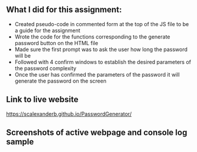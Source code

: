 ## What I did for this assignment:

* Created pseudo-code in commented form at the top of the JS file to be a guide for the assignment
* Wrote the code for the functions corresponding to the generate password button on the HTML file
* Made sure the first prompt was to ask the user how long the password will be
* Followed with 4 confirm windows to establish the desired parameters of the password complexity
* Once the user has confirmed the parameters of the password it will generate the password on the screen

## Link to live website

https://scalexanderb.github.io/PasswordGenerator/


## Screenshots of active webpage and console log sample




